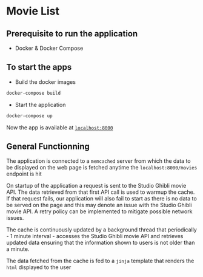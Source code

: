 # Movie List

## Prerequisite to run the application

* Docker & Docker Compose

## To start the apps 

* Build the docker images

```sh
docker-compose build
```

* Start the application 

```sh
docker-compose up 
```

Now the app is available at [`localhost:8000`](http://localhost:8000)

## General Functionning

The application is connected to a `memcached` server from which the data to be displayed on the web page is fetched anytime the `localhost:8000/movies` endpoint is hit

On startup of the application a request is sent to the Studio Ghibli movie API. The data retrieved from that first API call is used to warmup the cache. If that request fails, our application will also fail to start as there is no data to be served on the page and this may denote an issue with the Studio Ghibli movie API. A retry policy can be implemented to mitigate possible network issues.

The cache is continuously updated by a background thread that periodically - 1 minute interval - accesses the Studio Ghibli movie API and retrieves updated data ensuring that the information shown to users is not older than a minute.

The data fetched from the cache is fed to a `jinja` template that renders the `html` displayed to the user